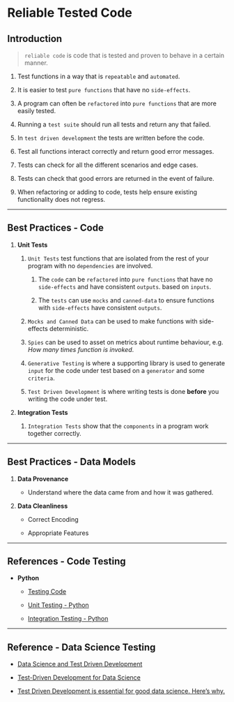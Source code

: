 # Reliable Tested Code

## Introduction

> `reliable code` is code that is tested and proven to behave in a certain manner.

1. Test functions in a way that is `repeatable` and `automated`.

2. It is easier to test `pure functions` that have no `side-effects`.

3. A program can often be `refactored` into `pure functions` that are more easily tested.

4. Running a `test suite` should run all tests and return any that failed.

5. In `test driven development` the tests are written before the code.

6. Test all functions interact correctly and return good error messages.

7. Tests can check for all the different scenarios and edge cases.

8. Tests can check that good errors are returned in the event of failure.

9. When refactoring or adding to code, tests help ensure existing functionality does not regress.

---

## Best Practices - Code

1. __Unit Tests__

    1. `Unit Tests` test functions that are isolated from the rest of your program with no `dependencies` are involved.

        1. The `code` can be `refactored` into `pure functions` that have no `side-effects` and have consistent `outputs`. based on `inputs`. 

        2. The `tests` can use `mocks` and `canned-data` to ensure functions with `side-effects` have consistent `outputs`.
    
    2. `Mocks and Canned Data` can be used to make functions with side-effects deterministic.

    3. `Spies` can be used to asset on metrics about runtime behaviour, e.g. _How many times function is invoked_.

    4. `Generative Testing` is where a supporting library is used to generate `input` for the code under test based on a `generator` and some `criteria`.
    
    5. `Test Driven Development` is where writing tests is done __before__ you writing the code under test.


2. __Integration Tests__

    1. `Integration Tests` show that the `components` in a program work together correctly.


---

## Best Practices - Data Models

1. __Data Provenance__

    * Understand where the data came from and how it was gathered.

2. __Data Cleanliness__

    * Correct Encoding

    * Appropriate Features


---

## References - Code Testing

* __Python__

    * [Testing Code](https://docs.python-guide.org/writing/tests/)

    * [Unit Testing - Python](https://www.fullstackpython.com/unit-testing.html)

    * [Integration Testing - Python](https://www.fullstackpython.com/integration-testing.html)


---

## Reference - Data Science Testing

* [Data Science and Test Driven Development](https://www.linkedin.com/pulse/data-science-test-driven-development-sam-savage/)

* [Test-Driven Development for Data Science ](http://engineering.pivotal.io/post/test-driven-development-for-data-science/)

* [Test Driven Development is essential for good data science. Here’s why.](https://medium.com/uk-hydrographic-office/test-driven-development-is-essential-for-good-data-science-heres-why-db7975a03a44)


